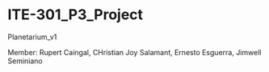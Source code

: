 # ITE-301_P3_Project
Planetarium_v1

Member: Rupert Caingal, CHristian Joy Salamant, Ernesto Esguerra, Jimwell Seminiano
